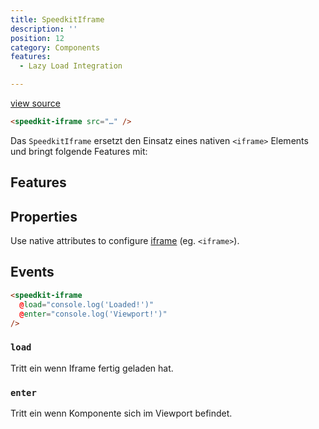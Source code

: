 ```yaml
---
title: SpeedkitIframe
description: ''
position: 12
category: Components
features:
  - Lazy Load Integration

---
```



[view source](https://github.com/GrabarzUndPartner/nuxt-speedkit/blob/main/lib/components/SpeedkitIframe.vue)


```html
<speedkit-iframe src="…" />
```

Das `SpeedkitIframe` ersetzt den Einsatz eines nativen `<iframe>` Elements und bringt folgende Features mit:

## Features

<list :items="features"></list>

## Properties

Use native attributes to configure [iframe](https://www.w3schools.com/tags/tag_iframe.asp) (eg. `<iframe>`).
## Events

```html
<speedkit-iframe 
  @load="console.log('Loaded!')" 
  @enter="console.log('Viewport!')" 
/>
```

### `load`

Tritt ein wenn Iframe fertig geladen hat.

### `enter`

Tritt ein wenn Komponente sich im Viewport befindet.


